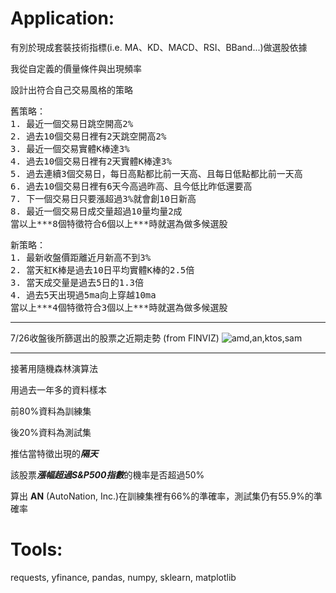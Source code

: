# Application:

有別於現成套裝技術指標(i.e. MA、KD、MACD、RSI、BBand...)做選股依據

我從自定義的價量條件與出現頻率

設計出符合自己交易風格的策略

<pre>
舊策略：
1. 最近一個交易日跳空開高2%
2. 過去10個交易日裡有2天跳空開高2%
3. 最近一個交易實體K棒達3%
4. 過去10個交易日裡有2天實體K棒達3%
5. 過去連續3個交易日，每日高點都比前一天高、且每日低點都比前一天高
6. 過去10個交易日裡有6天今高過昨高、且今低比昨低還要高
7. 下一個交易日只要漲超過3%就會創10日新高
8. 最近一個交易日成交量超過10量均量2成
當以上***8個特徵符合6個以上***時就選為做多候選股
</pre>

<pre>
新策略：
1. 最新收盤價距離近月新高不到3%
2. 當天紅K棒是過去10日平均實體K棒的2.5倍
3. 當天成交量是過去5日的1.3倍
4. 過去5天出現過5ma向上穿越10ma
當以上***4個特徵符合3個以上***時就選為做多候選股
</pre>


* * *
7/26收盤後所篩選出的股票之近期走勢 (from FINVIZ)
![amd,an,ktos,sam](https://i.imgur.com/YyHg2jf.png)
* * *
接著用隨機森林演算法

用過去一年多的資料樣本

前80%資料為訓練集

後20%資料為測試集

推估當特徵出現的***隔天***

該股票***漲幅超過S&P500指數***的機率是否超過50%

算出 **AN** (AutoNation, Inc.)在訓練集裡有66%的準確率，測試集仍有55.9%的準確率

# Tools:
requests, yfinance, pandas, numpy, sklearn, matplotlib
